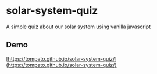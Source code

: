# solar-system-quiz
A simple quiz about our solar system using vanilla javascript

## Demo
[https://tompato.github.io/solar-system-quiz/](https://tompato.github.io/solar-system-quiz/)

